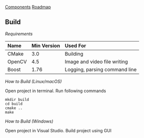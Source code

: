 [Components](/fractool/components)
[Roadmap](/fractool/roadmap)

Build
----------------------------------------------------------------------------

_Requirements_

| Name   | Min Version | Used For                      |
|:-------|:------------|:------------------------------|
| CMake  | 3.0         | Building                      |
| OpenCV | 4.5         | Image and video file writing  |
| Boost  | 1.76        | Logging, parsing command line |

_How to Build (Linux/macOS)_

Open project in terminal. Run following commands

    mkdir build
    cd build
    cmake ..
    make

_How to Build (Windows)_

Open project in Visual Studio. Build project using GUI